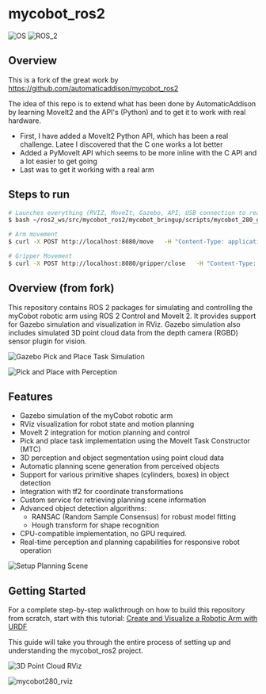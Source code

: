 # mycobot_ros2 #
![OS](https://img.shields.io/ubuntu/v/ubuntu-wallpapers/noble)
![ROS_2](https://img.shields.io/ros/v/jazzy/rclcpp)


## Overview
This is a fork of the great work by https://github.com/automaticaddison/mycobot_ros2

The idea of this repo is to extend what has been done by AutomaticAddison by learning MoveIt2 and the API's (Python) and to get it to work with real hardware.
 - First, I have added a MoveIt2 Python API, which has been a real challenge.  Latee I discovered that the C one works a lot better
 - Added a PyMoveIt API which seems to be more inline with the C API and a lot easier to get going
 - Last was to get it working with a real arm


## Steps to run
```bash
# Launches everything (RVIZ, MoveIt, Gazebo, API, USB connection to real arm)
$ bash ~/ros2_ws/src/mycobot_ros2/mycobot_bringup/scripts/mycobot_280_gazebo_and_moveit.sh

# Arm movement
$ curl -X POST http://localhost:8080/move   -H "Content-Type: application/json"   -d '{"posX":0.1133,"posY":0.0133,"posZ":0.3,"rotX":1,"rotY":0,"rotZ":0,"rotW":1}'

# Gripper Movement
$ curl -X POST http://localhost:8080/gripper/close   -H "Content-Type: application/json" 
```


## Overview (from fork)
This repository contains ROS 2 packages for simulating and controlling the myCobot robotic arm using ROS 2 Control and MoveIt 2. It provides support for Gazebo simulation and visualization in RViz. Gazebo simulation also includes simulated 3D point cloud data from the depth camera (RGBD) sensor plugin for vision.

![Gazebo Pick and Place Task Simulation](https://automaticaddison.com/wp-content/uploads/2024/12/pick-place-gazebo-800-fast.gif)

![Pick and Place with Perception](https://automaticaddison.com/wp-content/uploads/2024/12/pick-place-demo-rviz-800-fast.gif)

## Features
- Gazebo simulation of the myCobot robotic arm
- RViz visualization for robot state and motion planning
- MoveIt 2 integration for motion planning and control
- Pick and place task implementation using the MoveIt Task Constructor (MTC)
- 3D perception and object segmentation using point cloud data
- Automatic planning scene generation from perceived objects
- Support for various primitive shapes (cylinders, boxes) in object detection
- Integration with tf2 for coordinate transformations
- Custom service for retrieving planning scene information
- Advanced object detection algorithms:
  - RANSAC (Random Sample Consensus) for robust model fitting
  - Hough transform for shape recognition
- CPU-compatible implementation, no GPU required. 
- Real-time perception and planning capabilities for responsive robot operation

![Setup Planning Scene](https://automaticaddison.com/wp-content/uploads/2024/12/creating-planning-scene-800.gif)

## Getting Started
For a complete step-by-step walkthrough on how to build this repository from scratch, start with this tutorial:
[Create and Visualize a Robotic Arm with URDF](https://automaticaddison.com/create-and-visualize-a-robotic-arm-with-urdf-ros-2-jazzy/)

This guide will take you through the entire process of setting up and understanding the mycobot_ros2 project.

![3D Point Cloud RViz](https://automaticaddison.com/wp-content/uploads/2024/12/800_3d-point-cloud.jpg)

![mycobot280_rviz](./mycobot_description/urdf/mycobot280_rviz.png)
